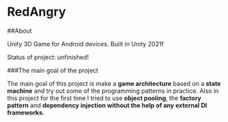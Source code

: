 # RedAngry

##About

Unity 3D Game for Android devices. 
Built in Unity 2021f

Status of project: unfinished!

###The main goal of the project

The main goal of this project is make a **game architecture** based on a **state machine** and try out some of the programming patterns in practice. Also in this project for the first time I tried to use **object pooling**, the **factory pattern** and **dependency injection without the help of any external DI frameworks.**
